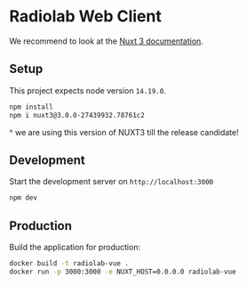 # Radiolab Web Client

We recommend to look at the [Nuxt 3 documentation](https://v3.nuxtjs.org).

## Setup

This project expects node version `14.19.0`.

```bash
npm install
npm i nuxt3@3.0.0-27439932.78761c2
```

^ we are using this version of NUXT3 till the release candidate!

## Development

Start the development server on `http://localhost:3000`

```bash
npm dev
```

## Production

Build the application for production:

```bash
docker build -t radiolab-vue .
docker run -p 3000:3000 -e NUXT_HOST=0.0.0.0 radiolab-vue
```
